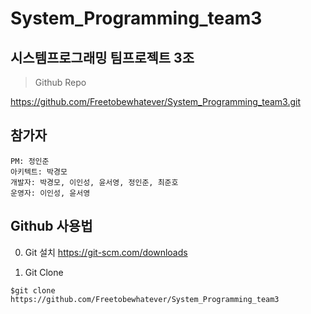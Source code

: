 # System_Programming_team3
시스템프로그래밍 팀프로젝트 3조
-------------------
>Github Repo

<https://github.com/Freetobewhatever/System_Programming_team3.git>



## 참가자
```
PM: 정인준
아키텍트: 박경모
개발자: 박경모, 이인성, 윤서영, 정인준, 최준호
운영자: 이인성, 윤서영
```

## Github 사용법



0. Git 설치  https://git-scm.com/downloads

1. Git Clone
```
$git clone https://github.com/Freetobewhatever/System_Programming_team3
```

